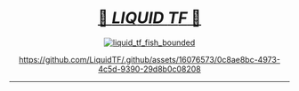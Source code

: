 <div align="center"><a href="https://liquid.tf">

# 🌊 $LIQUID$ $TF$ 🌊 
![liquid_tf_fish_bounded](https://github.com/LiquidTF/.github/assets/16076573/f6b218fe-2b27-479e-a05b-785df87827b4)


https://github.com/LiquidTF/.github/assets/16076573/0c8ae8bc-4973-4c5d-9390-29d8b0c08208

---  

</a></div>
